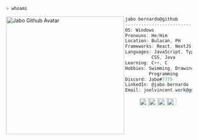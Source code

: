 ```zsh
> whoami
```

<img align="left" src="https://avatars.githubusercontent.com/u/44330015" alt="Jabo Github Avatar" width="320" /> 

```csharp
jabo-bernardo@github
-------------------------
OS: Windows
Pronouns: He/Him
Location: Bulacan, PH
Frameworks: React, NextJS, Express, NestJS
Languages: JavaScript, TypeScript, HTML, 
          CSS, Java
Learning: C++, C
Hobbies: Swimming, Drawing, Learning,
         Programming
Discord: Jabo#7775
LinkedIn: @jabo-bernardo
Email: joelvincent.work@gmail.com
```
<p align="left">
  &nbsp; &nbsp; &nbsp; &nbsp; &nbsp;
  <img alt="#5A4C43" src="https://via.placeholder.com/15/5A4C43/000000?text=+" width="25" height="20" /><img alt="#DCA992" src="https://via.placeholder.com/15/DCA992/000000?text=+" width="25" height="20" /><img alt="#3680AF" src="https://via.placeholder.com/15/3680AF/000000?text=+" width="25" height="20" /><img alt="#ACB8B9" src="https://via.placeholder.com/15/ACB8B9/000000?text=+" width="25" height="20" />
</p>
